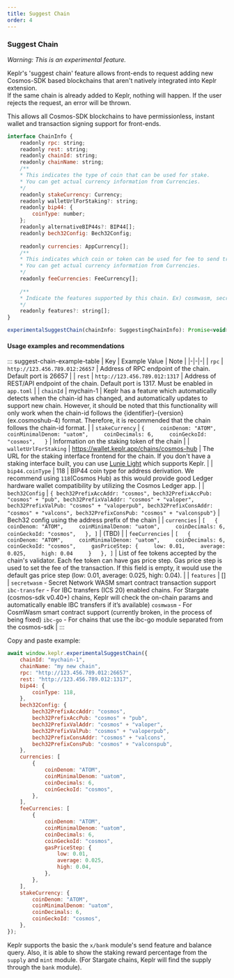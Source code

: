 ```yaml
---
title: Suggest Chain
order: 4
---
```


### Suggest Chain

*Warning: This is an experimental feature.*

Keplr's 'suggest chain' feature allows front-ends to request adding new Cosmos-SDK based blockchains that aren't natively integrated into Keplr extension.  
If the same chain is already added to Keplr, nothing will happen. If the user rejects the request, an error will be thrown.

This allows all Cosmos-SDK blockchains to have permissionless, instant wallet and transaction signing support for front-ends.


```javascript
interface ChainInfo {
    readonly rpc: string;
    readonly rest: string;
    readonly chainId: string;
    readonly chainName: string;
    /**
    * This indicates the type of coin that can be used for stake.
    * You can get actual currency information from Currencies.
    */
    readonly stakeCurrency: Currency;
    readonly walletUrlForStaking?: string;
    readonly bip44: {
        coinType: number;
    };
    readonly alternativeBIP44s?: BIP44[];
    readonly bech32Config: Bech32Config;
    
    readonly currencies: AppCurrency[];
    /**
    * This indicates which coin or token can be used for fee to send transaction.
    * You can get actual currency information from Currencies.
    */
    readonly feeCurrencies: FeeCurrency[];
    
    /**
    * Indicate the features supported by this chain. Ex) cosmwasm, secretwasm ...
    */
    readonly features?: string[];
}
```
```javascript
experimentalSuggestChain(chainInfo: SuggestingChainInfo): Promise<void>
```

#### Usage examples and recommendations

::: suggest-chain-example-table
| Key | Example Value | Note |
|-|-|-|
| `rpc` | `http://123.456.789.012:26657` | Address of RPC endpoint of the chain. Default port is 26657 |
| `rest` | `http://123.456.789.012:1317` | Address of REST/API endpoint of the chain. Default port is 1317. Must be enabled in `app.toml` |
| `chainId` | mychain-1 | Keplr has a feature which automatically detects when the chain-id has changed, and automatically updates to support new chain. However, it should be noted that this functionality will only work when the chain-id follows the \{identifier\}-\{version\}(ex.cosmoshub-4) format. Therefore, it is recommended that the chain follows the chain-id format. |
| `stakeCurrency` | ```{     coinDenom: "ATOM",     coinMinimalDenom: "uatom",     coinDecimals: 6,     coinGeckoId: "cosmos",   }``` | Information on the staking token of the chain |
| `walletUrlForStaking` | https://wallet.keplr.app/chains/cosmos-hub | The URL for the staking interface frontend for the chain. If you don't have a staking interface built, you can use [Lunie Light](https://github.com/luniehq/lunie-light) which supports Keplr. |
| `bip44.coinType` | 118 | BIP44 coin type for address derivation. We recommend using `118`(Cosmos Hub) as this would provide good Ledger hardware wallet compatibility by utilizing the Cosmos Ledger app. |
| `bech32Config` | ```{ bech32PrefixAccAddr: "cosmos", bech32PrefixAccPub: "cosmos" + "pub", bech32PrefixValAddr: "cosmos" + "valoper", bech32PrefixValPub: "cosmos" + "valoperpub", bech32PrefixConsAddr: "cosmos" + "valcons", bech32PrefixConsPub: "cosmos" + "valconspub"}``` | Bech32 config using the address prefix of the chain |
| `currencies` | ```[   {     coinDenom: "ATOM",     coinMinimalDenom: "uatom",     coinDecimals: 6,     coinGeckoId: "cosmos",   }, ]``` | (TBD) |
| `feeCurrencies` | ```[   {     coinDenom: "ATOM",     coinMinimalDenom: "uatom",     coinDecimals: 6,     coinGeckoId: "cosmos",     gasPriceStep: {     low: 0.01,     average: 0.025,     high: 0.04     }   }, ]``` | List of fee tokens accepted by the chain's validator. Each fee token can have gas price step. Gas price step is used to set the fee of the transaction. If this field is empty, it would use the default gas price step (low: 0.01, average: 0.025, high: 0.04). |
| `features` | [] | `secretwasm` - Secret Network WASM smart contract transaction support `ibc-transfer` - For IBC transfers (ICS 20) enabled chains. For Stargate (cosmos-sdk v0.40+) chains, Keplr will check the on-chain params and automatically enable IBC transfers if it’s available) `cosmwasm` - For CosmWasm smart contract support (currently broken, in the process of being fixed)  `ibc-go` - For chains that use the ibc-go module separated from the cosmos-sdk |
:::  

Copy and paste example:
```javascript
await window.keplr.experimentalSuggestChain({
    chainId: "mychain-1",
    chainName: "my new chain",
    rpc: "http://123.456.789.012:26657",
    rest: "http://123.456.789.012:1317",
    bip44: {
        coinType: 118,
    },
    bech32Config: {
        bech32PrefixAccAddr: "cosmos",
        bech32PrefixAccPub: "cosmos" + "pub",
        bech32PrefixValAddr: "cosmos" + "valoper",
        bech32PrefixValPub: "cosmos" + "valoperpub",
        bech32PrefixConsAddr: "cosmos" + "valcons",
        bech32PrefixConsPub: "cosmos" + "valconspub",
    },
    currencies: [ 
        { 
            coinDenom: "ATOM", 
            coinMinimalDenom: "uatom", 
            coinDecimals: 6, 
            coinGeckoId: "cosmos", 
        }, 
    ],
    feeCurrencies: [
        {
            coinDenom: "ATOM",
            coinMinimalDenom: "uatom",
            coinDecimals: 6,
            coinGeckoId: "cosmos",
            gasPriceStep: {
                low: 0.01,
                average: 0.025,
                high: 0.04,
            },
        },
    ],
    stakeCurrency: {
        coinDenom: "ATOM",
        coinMinimalDenom: "uatom",
        coinDecimals: 6,
        coinGeckoId: "cosmos",
    },
});
```

Keplr supports the basic the `x/bank` module's send feature and balance query. Also, it is able to show the staking reward percentage from the `supply` and `mint` module. (For Stargate chains, Keplr will find the supply through the `bank` module).

